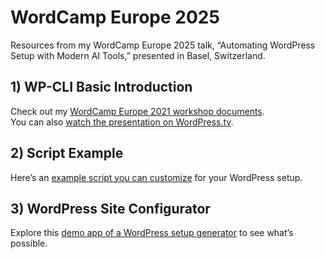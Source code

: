 # WordCamp Europe 2025  
Resources from my WordCamp Europe 2025 talk, “Automating WordPress Setup with Modern AI Tools,” presented in Basel, Switzerland.

## 1) WP-CLI Basic Introduction  
Check out my [WordCamp Europe 2021 workshop documents](https://github.com/marceltannich/wceu_2021).  
You can also [watch the presentation on WordPress.tv](https://wordpress.tv/2021/06/28/marcel-tannich-wp-cli-how-to-manage-wordpress-from-the-command-line/).

## 2) Script Example  
Here’s an [example script you can customize](https://gist.github.com/marceltannich/de2df70d09d33c56c423aaefd06bb599) for your WordPress setup.

## 3) WordPress Site Configurator  
Explore this [demo app of a WordPress setup generator](https://v0-react-wordpress-configurator.vercel.app/) to see what’s possible.

